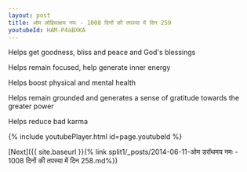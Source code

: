 ```yaml
---
layout: post
title: ओम लोहिथाक्षय नमः - 1008 दिनों की तपस्या में दिन 259
youtubeId: HAM-P4aBXKA
---
```

 
 
Helps get goodness, bliss and peace and God's blessings
 
Helps remain focused, help generate inner energy 
 
Helps boost physical and mental health 
 
Helps remain grounded and generates a sense of gratitude towards the greater power 
 
Helps reduce bad karma
 
 
 
 


{% include youtubePlayer.html id=page.youtubeId %}
 
[Next]({{ site.baseurl }}{% link  split1/_posts/2014-06-11-ओम डरॉथमय नमः - 1008 दिनों की तपस्या में दिन 258.md%})
 
